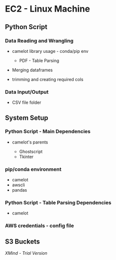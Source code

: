# EC2 - Linux Machine

## Python Script

### Data Reading and Wrangling

- camelot library usage - conda/pip env

	- PDF - Table Parsing

- Merging dataframes
- trimming and creating required cols

### Data Input/Output

- CSV file folder

## System Setup

### Python Script - Main Dependencies

- camelot's parents

	- Ghostscript
	- Tkinter

### pip/conda environment

- camelot
- awscli
- pandas

### Python Script - Table Parsing Dependencies

- camelot

### AWS credentials - config file

## S3 Buckets

*XMind - Trial Version*
